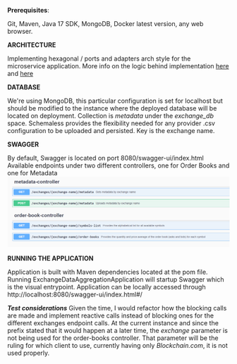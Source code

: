 **Prerequisites**:

Git, Maven, Java 17 SDK, MongoDB, Docker latest version, any web browser.

**ARCHITECTURE**

Implementing hexagonal / ports and adapters arch style for the microservice application.
More info on the logic behind implementation [here](https://netflixtechblog.com/ready-for-changes-with-hexagonal-architecture-b315ec967749) and [here](https://www.baeldung.com/hexagonal-architecture-ddd-spring)

**DATABASE**

We're using MongoDB, this particular configuration is set for localhost but should be modified to the instance where the deployed database will be located on deployment.
Collection is *metadata* under the *exchange_db* space. Schemaless provides the flexibility needed for any provider .csv configuration to be uploaded and persisted.
Key is the exchange name.

**SWAGGER**

By default, Swagger is located on port 8080/swagger-ui/index.html
Available endpoints under two different controllers, one for Order Books and one for Metadata
![img.png](img.png)


**RUNNING THE APPLICATION**

Application is built with Maven dependencies located at the pom file. 
Running ExchangeDataAggregationApplication will startup Swagger which is the visual entrypoint.
Application can be locally accessed through 
http://localhost:8080/swagger-ui/index.html#/

***Test considerations***
Given the time, I would refactor how the blocking calls are made and implement reactive calls instead of blocking ones for the different exchanges endpoint calls.
At the current instance and since the prefix stated that it would happen at a later time, the *exchange* parameter is not being used for the order-books controller.
That parameter will be the ruling for which client to use, currently having only *Blockchain.com*, it is not used properly.